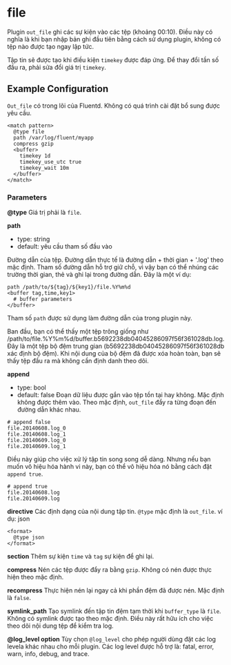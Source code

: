 # file

Plugin `out_file` ghi các sự kiện vào các tệp (khoảng 00:10). Điều này có nghĩa là khi bạn nhập bản ghi đầu tiên bằng cách sử dụng plugin, không có tệp nào được tạo ngay lập tức.

Tập tin sẽ được tạo khi điều kiện `timekey` được đáp ứng. Để thay đổi tần số đầu ra, phải sửa đổi giá trị `timekey`.

## Example Configuration
`Out_file` có trong lõi của Fluentd. Không có quá trình cài đặt bổ sung được yêu cầu.

```
<match pattern>
  @type file
  path /var/log/fluent/myapp
  compress gzip
  <buffer>
    timekey 1d
    timekey_use_utc true
    timekey_wait 10m
  </buffer>
</match>
```

### Parameters

**@type**
Giá trị phải là `file`.

**path**
+ type: string
+ default: yêu cầu tham số đầu vào

Đường dẫn của tệp. Đường dẫn thực tế là đường dẫn + thời gian + '.log' theo mặc định. Tham số đường dẫn hỗ trợ giữ chỗ, vì vậy bạn có thể nhúng các trường thời gian, thẻ và ghi lại trong đường dẫn. Đây là một ví dụ:
```
path /path/to/${tag}/${key1}/file.%Y%m%d
<buffer tag,time,key1>
  # buffer parameters
</buffer>
```
Tham số `path` được sử dụng làm đường dẫn của <buffer> trong plugin này.

Ban đầu, bạn có thể thấy một tệp trông giống như /path/to/file.%Y%m%d/buffer.b5692238db04045286097f56f361028db.log. Đây là một tệp bộ đệm trung gian (b5692238db04045286097f56f361028db xác định bộ đệm). Khi nội dung của bộ đệm đã được xóa hoàn toàn, bạn sẽ thấy tệp đầu ra mà không cần định danh theo dõi.

**append**
+ type: bool
+ default: false
Đoạn dữ liệu được gắn vào tệp tồn tại hay không. Mặc định không được thêm vào. Theo mặc định, `out_file` đẩy ra từng đoạn đến đường dẫn khác nhau.
```
# append false
file.20140608.log_0
file.20140608.log_1
file.20140609.log_0
file.20140609.log_1
```
Điều này giúp cho việc xử lý tập tin song song dễ dàng. Nhưng nếu bạn muốn vô hiệu hóa hành vi này, bạn có thể vô hiệu hóa nó bằng cách đặt `append true`.
```
# append true
file.20140608.log
file.20140609.log
```

**<format> directive**
Các định dạng của nội dung tập tin. `@type` mặc định là `out_file`.
ví dụ: json
```
<format>
  @type json
</format>
```

**<inject> section**
Thêm sự kiện `time` và `tag` sự kiện để ghi lại.

**compress**
Nén các tệp được đẩy ra bằng `gzip`. Không có nén được thực hiện theo mặc định.

**recompress**
Thực hiện nén lại ngay cả khi phần đệm đã được nén. Mặc định là `false`.

**symlink_path**
Tạo symlink đến tập tin đệm tạm thời khi `buffer_type` là `file`. Không có symlink được tạo theo mặc định. Điều này rất hữu ích cho việc theo dõi nội dung tệp để kiểm tra log.

**@log_level option**
Tùy chọn `@log_level` cho phép người dùng đặt các log levela khác nhau cho mỗi plugin. Các log level được hỗ trợ là: fatal, error, warn, info, debug, and trace.
